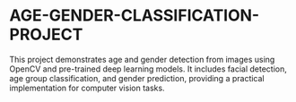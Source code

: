 # AGE-GENDER-CLASSIFICATION-PROJECT
This project demonstrates age and gender detection from images using OpenCV and pre-trained deep learning models. It includes facial detection, age group classification, and gender prediction, providing a practical implementation for computer vision tasks.
